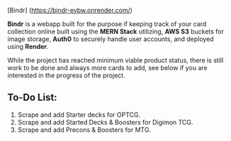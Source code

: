 [Bindr] (https://bindr-evbw.onrender.com/)

**Bindr** is a webapp built for the purpose if keeping track of your card collection online built using the **MERN Stack** utilizing, **AWS S3** buckets for image storage, **Auth0** to securely handle user accounts, and deployed using **Render**.

While the project has reached minimum viable product status, there is still work to be done and always more cards to add, see below if you are interested in the progress of the project.


## To-Do List:

  1. Scrape and add Starter decks for OPTCG.
  2. Scrape and add Started Decks & Boosters for Digimon TCG.
  3. Scrape and add Precons & Boosters for MTG.  
